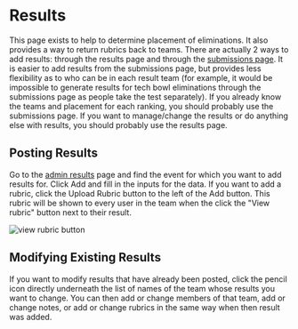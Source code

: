 # Results

This page exists to help to determine placement of eliminations. It also provides a way to return rubrics back to teams. There are actually 2 ways to add results: through the results page and through the [submissions page](./submissions.md). It is easier to add results from the submissions page, but provides less flexibility as to who can be in each result team (for example, it would be impossible to generate results for tech bowl eliminations through the submissions page as people take the test separately). If you already know the teams and placement for each ranking, you should probably use the submissions page. If you want to manage/change the results or do anything else with results, you should probably use the results page.

## Posting Results

Go to the [admin results](https://teaming.jhstsa.org/admin/results) page and find the event for which you want to add results for. Click Add and fill in the inputs for the data. If you want to add a rubric, click the Upload Rubric button to the left of the Add button. This rubric will be shown to every user in the team when the click the "View rubric" button next to their result.

![view rubric button](view-rubric)

## Modifying Existing Results

If you want to modify results that have already been posted, click the pencil icon directly underneath the list of names of the team whose results you want to change. You can then add or change members of that team, add or change notes, or add or change rubrics in the same way when then result was added.
